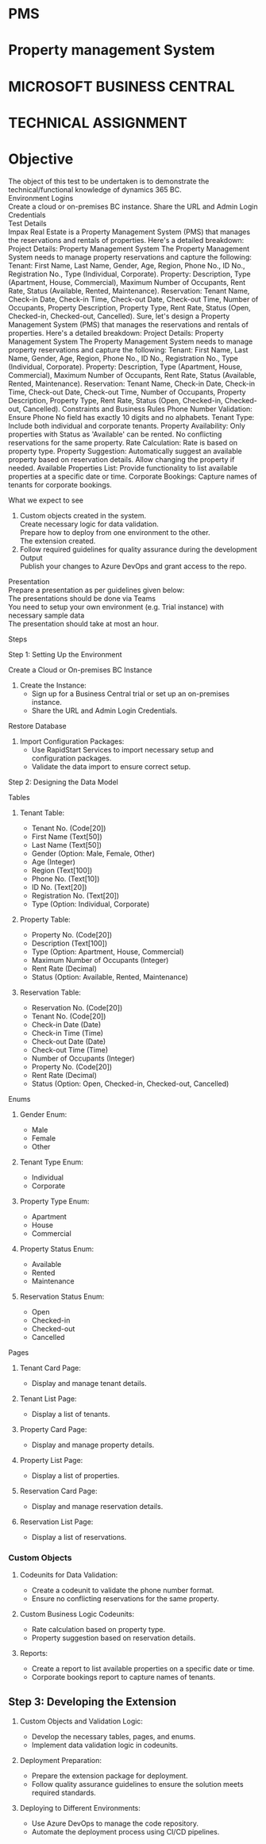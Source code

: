 # PMS
# Property management System
# MICROSOFT BUSINESS CENTRAL  
# TECHNICAL ASSIGNMENT  
 
  
# Objective  
The object of this test to be undertaken is to demonstrate the technical/functional knowledge of dynamics 365 BC.  
Environment Logins  
Create a cloud or on-premises BC instance. Share the URL and Admin Login Credentials  
Test Details  
Impax Real Estate is a Property Management System (PMS) that manages the reservations and rentals of properties. Here's a detailed breakdown: 
Project Details: Property Management System 
The Property Management System needs to manage property reservations and capture the following: 
Tenant: 
First Name, Last Name, Gender, Age, Region, Phone No., ID No., Registration No., Type (Individual, Corporate). 
Property: 
Description, Type (Apartment, House, Commercial), Maximum Number of Occupants, Rent Rate, Status (Available, Rented, Maintenance). 
Reservation: 
Tenant Name, Check-in Date, Check-in Time, Check-out Date, Check-out Time, Number of Occupants, Property Description, Property Type, Rent Rate, Status (Open, Checked-in, Checked-out, Cancelled). 
Sure, let's design a Property Management System (PMS) that manages the reservations and rentals of properties. Here's a detailed breakdown: 
Project Details: Property Management System 
The Property Management System needs to manage property reservations and capture the following: 
Tenant: 
First Name, Last Name, Gender, Age, Region, Phone No., ID No., Registration No., Type (Individual, Corporate). 
Property: 
Description, Type (Apartment, House, Commercial), Maximum Number of Occupants, Rent Rate, Status (Available, Rented, Maintenance). 
Reservation: 
Tenant Name, Check-in Date, Check-in Time, Check-out Date, Check-out Time, Number of Occupants, Property Description, Property Type, Rent Rate, Status (Open, Checked-in, Checked-out, Cancelled). 
Constraints and Business Rules 
Phone Number Validation: 
Ensure Phone No field has exactly 10 digits and no alphabets. 
Tenant Type: 
Include both individual and corporate tenants. 
Property Availability: 
Only properties with Status as 'Available' can be rented. 
No conflicting reservations for the same property. 
Rate Calculation: 
Rate is based on property type. 
Property Suggestion: 
Automatically suggest an available property based on reservation details. 
Allow changing the property if needed. 
Available Properties List: 
Provide functionality to list available properties at a specific date or time. 
Corporate Bookings: 
Capture names of tenants for corporate bookings. 
 
What we expect to see  
1. Custom objects created in the system.  
Create necessary logic for data validation.  
Prepare how to deploy from one environment to the other.  
The extension created.  
7. Follow required guidelines for quality assurance during the development  
Output  
Publish your changes to Azure DevOps and grant access to the repo.  
  
Presentation  
Prepare a presentation as per guidelines given below:  
The presentations should be done via Teams  
You need to setup your own environment (e.g. Trial instance) with necessary sample data  
The presentation should take at most an hour.  


Steps

Step 1: Setting Up the Environment

Create a Cloud or On-premises BC Instance
1. Create the Instance:
   - Sign up for a Business Central trial or set up an on-premises instance.
   - Share the URL and Admin Login Credentials.

 Restore Database
1. Import Configuration Packages:
   - Use RapidStart Services to import necessary setup and configuration packages.
   - Validate the data import to ensure correct setup.

Step 2: Designing the Data Model

 Tables
1. Tenant Table:
   - Tenant No. (Code[20])
   - First Name (Text[50])
   - Last Name (Text[50])
   - Gender (Option: Male, Female, Other)
   - Age (Integer)
   - Region (Text[100])
   - Phone No. (Text[10])
   - ID No. (Text[20])
   - Registration No. (Text[20])
   - Type (Option: Individual, Corporate)

2. Property Table:
   - Property No. (Code[20])
   - Description (Text[100])
   - Type (Option: Apartment, House, Commercial)
   - Maximum Number of Occupants (Integer)
   - Rent Rate (Decimal)
   - Status (Option: Available, Rented, Maintenance)

3. Reservation Table:
   - Reservation No. (Code[20])
   - Tenant No. (Code[20])
   - Check-in Date (Date)
   - Check-in Time (Time)
   - Check-out Date (Date)
   - Check-out Time (Time)
   - Number of Occupants (Integer)
   - Property No. (Code[20])
   - Rent Rate (Decimal)
   - Status (Option: Open, Checked-in, Checked-out, Cancelled)

Enums
1. Gender Enum:
   - Male
   - Female
   - Other

2. Tenant Type Enum:
   - Individual
   - Corporate

3. Property Type Enum:
   - Apartment
   - House
   - Commercial

4. Property Status Enum:
   - Available
   - Rented
   - Maintenance

5. Reservation Status Enum:
   - Open
   - Checked-in
   - Checked-out
   - Cancelled

Pages
1. Tenant Card Page:
   - Display and manage tenant details.

2. Tenant List Page:
   - Display a list of tenants.

3. Property Card Page:
   - Display and manage property details.

4. Property List Page:
   - Display a list of properties.

5. Reservation Card Page:
   - Display and manage reservation details.

6. Reservation List Page:
   - Display a list of reservations.

### Custom Objects
1. Codeunits for Data Validation:
   - Create a codeunit to validate the phone number format.
   - Ensure no conflicting reservations for the same property.

2. Custom Business Logic Codeunits:
   - Rate calculation based on property type.
   - Property suggestion based on reservation details.

3. Reports:
   - Create a report to list available properties on a specific date or time.
   - Corporate bookings report to capture names of tenants.

## Step 3: Developing the Extension

1. Custom Objects and Validation Logic:
   - Develop the necessary tables, pages, and enums.
   - Implement data validation logic in codeunits.

2. Deployment Preparation:
   - Prepare the extension package for deployment.
   - Follow quality assurance guidelines to ensure the solution meets required standards.

3. Deploying to Different Environments:
   - Use Azure DevOps to manage the code repository.
   - Automate the deployment process using CI/CD pipelines.





